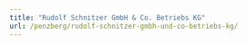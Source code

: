 ```yaml
---
title: "Rudolf Schnitzer GmbH & Co. Betriebs KG"
url: /penzberg/rudolf-schnitzer-gmbh-und-co-betriebs-kg/
---
```

